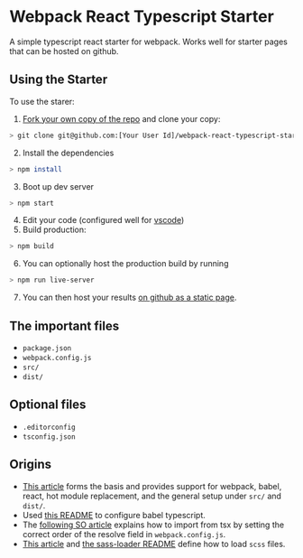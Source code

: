 # Webpack React Typescript Starter

A simple typescript react starter for webpack.  Works well for starter pages that can be hosted on github.

## Using the Starter
To use the starer:

1. [Fork your own copy of the repo](https://help.github.com/articles/fork-a-repo/) and clone your copy:
  ```bash
  > git clone git@github.com:[Your User Id]/webpack-react-typescript-starter.git
  ```
2. Install the dependencies
  ```bash
  > npm install
  ```
3. Boot up dev server
  ```bash
  > npm start
  ```
4. Edit your code (configured well for [vscode](https://code.visualstudio.com/))
5. Build production:
  ```bash
  > npm build
  ```
6. You can optionally host the production build by running
```bash
> npm run live-server
```
7. You can then host your results [on github as a static page](https://pages.github.com/).

## The important files
- `package.json`
- `webpack.config.js`
- `src/`
- `dist/`

## Optional files
- `.editorconfig`
- `tsconfig.json`

## Origins
- [This article](https://www.robinwieruch.de/minimal-react-webpack-babel-setup/#webpack-react-setup) forms the basis and provides support for webpack, babel, react, hot module replacement, and the general setup under `src/` and `dist/`.
- Used [this README](https://github.com/Microsoft/TypeScript-Babel-Starter) to configure babel typescript.
- The [following SO article](https://stackoverflow.com/questions/36510627/cant-import-typescript-modules-without-providing-the-file-extension) explains how to import from tsx by setting the correct order of the resolve field in `webpack.config.js`.
- [This article](https://medium.com/a-beginners-guide-for-webpack-2/using-sass-9f52e447c5ae) and [the sass-loader README](https://github.com/webpack-contrib/sass-loader) define how to load `scss` files.

